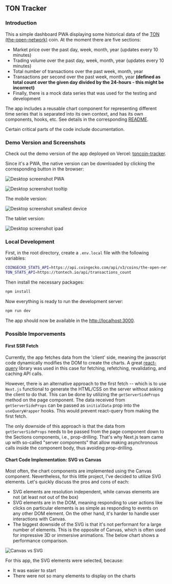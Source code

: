 ## TON Tracker

### Introduction

This a simple dashboard PWA displaying some historical data of the [TON (the-open-network)](https://ton.org/en) coin. At the moment there are five sections:
- Market price over the past day, week, month, year (updates every 10 minutes) 
- Trading volume over the past day, week, month, year (updates every 10 minutes)
- Total number of transactions over the past week, month, year
- Transactions per second over the past week, month, year <strong>(defined as total count over the given day divided by the 24-hours - this might be incorrect)</strong>
- Finally, there is a mock data series that was used for the testing and development

The app includes a  reusable chart component for representing different time series that is separated into its own context, and has its own components, hooks, etc. See details in the corresponding [README](https://github.com/andreyxdd/toncoin-tracker/tree/main/src/components/Chart).

Certain critical parts of the code include documentation.

### Demo Version and Screenshots

Check out the demo version of the app deployed on Vercel: [toncoin-tracker](https://toncoin-tracker.vercel.app/).

Since it's a PWA, the native version can be downloaded by clicking the corresponding button in the browser:

![Desktop screenshot PWA](https://github.com/andreyxdd/toncoin-tracker/blob/main/public/images/screenshot-desktop.png)

![Desktop screenshot tooltip](https://github.com/andreyxdd/toncoin-tracker/blob/main/public/images/screenshot-desktop-tooltip.png)

The mobile version:

![Desktop screenshot smallest device](https://github.com/andreyxdd/toncoin-tracker/blob/main/public/images/screenshot-mobile.png)

The tablet version:

![Desktop screenshot ipad](https://github.com/andreyxdd/toncoin-tracker/blob/main/public/images/screenshot-ipad.png)

### Local Development

First, in the root directory, create a `.env.local` file with the following variables:
```bash
COINGECKO_STATS_API=https://api.coingecko.com/api/v3/coins/the-open-network/market_chart?vs_currency=usd
TON_STATS_API=https://tontech.io/api/transactions_count
```

Then install the necessary packages:
```bash
npm install
```

Now everything is ready to run the development server:
```bash
npm run dev
```

The app should now be available in the [http://localhost:3000](http://localhost:3000).

### Possible Imporvements

#### First SSR Fetch

Currently, the app fetches data from the 'client' side, meaning the javascript code dynamically modifies the DOM to create the charts. A great [react-query](https://tanstack.com/query/v3/docs/react/overview) library was used in this case for fetching, refetching, revalidating, and caching API calls. 

However, there is an alternative approach to the first fetch -- which is to use `Next.js` functional to generate the HTML/CSS on the server without asking the client to do that. This can be done by utilizing the `getServerSideProps` method on the page component. The data received from `getServerSideProps` can be passed as `initialData` prop into the `useQueryWrapper` hooks. This would prevent react-query from making the first fetch.

The only downside of this approach is that the data from `getServerSideProps` needs to be passed from the page component down to the Sections components, i.e., prop-drilling. That's why Next.js team came up with so-called "server components" that allow making asynchronous calls inside the component body, thus avoiding prop-drilling.

#### Chart Code Implementation: SVG vs Canvas

Most often, the chart components are implemented using the Canvas component. Nevertheless, for this little project, I've decided to utilize SVG elements. Let's quickly discuss the pros and cons of each:
- SVG elements are resolution independent, while canvas elements are not (at least not out of the box)
- SVG elements are in the DOM, meaning responding to user actions like clicks on particular elements is as simple as responding to events on any other DOM element. On the other hand, it's harder to handle user interactions with Canvas.
- The biggest downside of the SVG is that it's not performant for a large number of elements. This is the opposite of Canvas, which is often used for impressive 3D or immersive animations. The below chart shows a performance comparison.

![Canvas vs SVG](https://barchart-news-media-prod.aws.barchart.com/BCBLOG/c02c0334e9edbadf5d1d426557ee3056/0_ghn4jn17jwbh5yrw.png)

For this app, the SVG elements were selected, because:
- It was easier to start
- There were not so many elements to display on the charts
